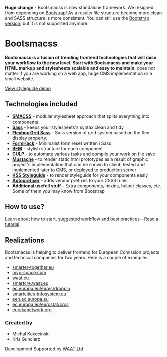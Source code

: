 **Huge change** - Bootsmacss is now standalone framework. We resigned from depending on [Bootstrap](http://getbootstrap.com/)! As a results file structure become more clean and SASS structure is more consistent. You can still use the [Bootstrap version](https://github.com/frontcraft/bootsmacss/tree/bootstrap), but it is not supported anymore.

Bootsmacss
=========

**Bootsmacss is a fusion of trending frontend technologies that will raise your workflow to the new level. Start with Bootsmacss and make your HTML markup and stylesheets scalable and easy to maintain**, does not matter if you are working on a web app, huge CMS implementation or a small website.

[View styleguide demo](http://frontcraft.github.io/bootsmacss/styleguide/)

## Technologies included

* **[SMACSS](https://smacss.com/)** - modular stylesheet approach that splits everything into components
* **[Sass](http://sass-lang.com/)** - keeps your stylesheets's syntax clean and tidy
* **[Flexbox Grid Sass](http://hugeinc.github.io/flexboxgrid-sass/)** - Sass version of grid system based on the flex display property.
* **[FormHack](http://formhack.io/)** - Minimalist form reset written i Sass
* **[BEM](http://getbem.com/)** - stylish structure for each component
* **[GULP](http://gulpjs.com/)** - to automate various tasks and compile your work on file save
* **[Mustache](https://mustache.github.io/)** - to render static html prototypes as a result of graphic project's implementation that can be shown to client, tested and implemented later to CMS, or deployed to production server
* **[KSS Styleguide](http://warpspire.com/kss/)** - to render styleguide for your components easly
* **[Autoprefixer](https://github.com/postcss/autoprefixer)** - adds vendor prefixes to your CSS3 rules
* **Additional usefull stuff** - Extra components, mixins, helper classes, etc. Some of them you may know from Bootstrap

## How to use?

Learn about how to start, suggested workflow and best practices - [Read a tutorial](https://github.com/frontcraft/bootsmacss/wiki/1.-Installation). 

## Realizations

Bootsmacss is helping to deliver frontend for European Comission projects and technical companies for two years. Here is a couple of examples:

* [smarter-together.eu](http://smarter-together.eu)
* [mvp-space.com](http://mvp-space.com)
* [waat.eu](http://waat.eu)
* [smartcre.waat.eu](http://smartcre.waat.eu)
* [ec.europa.eu/eures/droppin](https://ec.europa.eu/eures/droppin)
* [smartcities-infosystem.eu](http://smartcities-infosystem.eu)
* [een.ec.europa.eu](http://een.ec.europa.eu)
* [ec.europa.eu/eurostat/cros](https://ec.europa.eu/eurostat/cros)
* [eurekanetwork.org](http://eurekanetwork.org)

### Created by

* Michal Kokocinski
* Kris Gunciarz

Development Supported by [WAAT Ltd](http://waat.eu)
